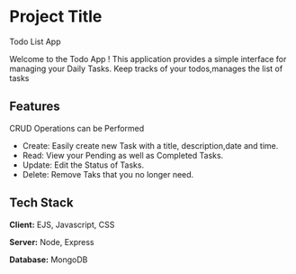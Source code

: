 
# Project Title
Todo List App

Welcome to the Todo App ! This application provides a simple interface for managing your Daily Tasks. 
Keep tracks of your todos,manages the list of tasks
## Features

CRUD Operations can be Performed


- Create: Easily create new Task with a title, description,date and time.
- Read: View your Pending as well as Completed Tasks.
- Update: Edit the Status of Tasks.
- Delete: Remove Taks that you no longer need.

## Tech Stack

**Client:** EJS, Javascript, CSS

**Server:** Node, Express

**Database:** MongoDB

